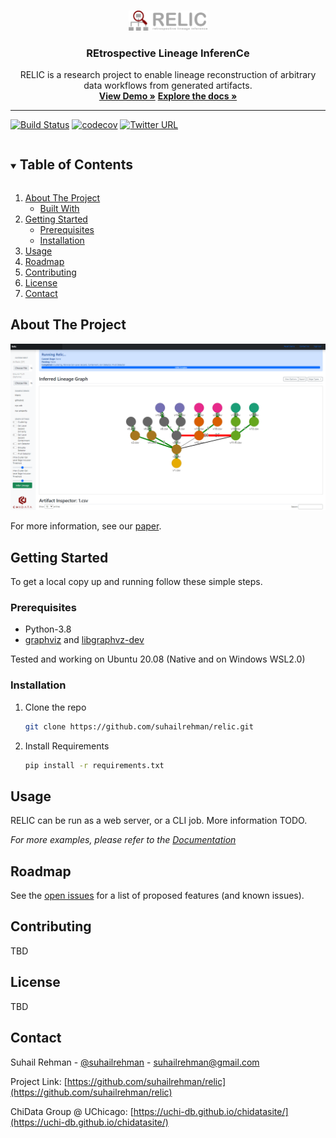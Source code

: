 <!-- PROJECT SHIELDS -->
<!--
*** I'm using markdown "reference style" links for readability.
*** Reference links are enclosed in brackets [ ] instead of parentheses ( ).
*** See the bottom of this document for the declaration of the reference variables
*** for contributors-url, forks-url, etc. This is an optional, concise syntax you may use.
*** https://www.markdownguide.org/basic-syntax/#reference-style-links

[![Contributors][contributors-shield]][contributors-url]
[![Forks][forks-shield]][forks-url]
[![Stargazers][stars-shield]][stars-url]
[![Issues][issues-shield]][issues-url]
[![MIT License][license-shield]][license-url]
[![LinkedIn][linkedin-shield]][linkedin-url]
-->


<!-- PROJECT LOGO -->
<br />
<p align="center">
  <a href="https://github.com/suhailrehman/relic">
    <img src="docs/relic-logo.png" alt="Logo", width="25%" />
  </a>
</p>

  <h3 align="center"> REtrospective Lineage InferenCe </h3>

  <p align="center">
     RELIC is a research project to enable lineage reconstruction of arbitrary data workflows from generated artifacts. </br>
    <a href="https://suhailrehman.com/demo-mockup"><strong>View Demo »</strong></a>
    <a href="https://github.com/suhailrehman/relic/wiki"><strong>Explore the docs »</strong></a>
  </p>

-----------------

[![Build Status](https://travis-ci.com/suhailrehman/relic.svg?token=t8U2hzgp1btUxBBFMtEf&branch=master)](https://travis-ci.com/suhailrehman/relic)
[![codecov](https://codecov.io/gh/suhailrehman/relic/branch/master/graph/badge.svg?token=VIAVSG7LBM)](https://codecov.io/gh/suhailrehman/relic)
[![Twitter URL](https://img.shields.io/twitter/url/https/twitter.com/fold_left.svg?style=social&label=Follow%20%40suhailrehman)](https://twitter.com/suhailrehman)




<!-- TABLE OF CONTENTS -->
<details open="open">
  <summary><h2 style="display: inline-block">Table of Contents</h2></summary>
  <ol>
    <li>
      <a href="#about-the-project">About The Project</a>
      <ul>
        <li><a href="#built-with">Built With</a></li>
      </ul>
    </li>
    <li>
      <a href="#getting-started">Getting Started</a>
      <ul>
        <li><a href="#prerequisites">Prerequisites</a></li>
        <li><a href="#installation">Installation</a></li>
      </ul>
    </li>
    <li><a href="#usage">Usage</a></li>
    <li><a href="#roadmap">Roadmap</a></li>
    <li><a href="#contributing">Contributing</a></li>
    <li><a href="#license">License</a></li>
    <li><a href="#contact">Contact</a></li>

  </ol>
</details>



<!-- ABOUT THE PROJECT -->

## About The Project

[![Product Name Screen Shot][product-screenshot]](https://suhailrehman.com/demo-mockup)

For more information, see our [paper](suhailrehman.com/#publications).



<!-- GETTING STARTED -->

## Getting Started

To get a local copy up and running follow these simple steps.

### Prerequisites

* Python-3.8
* [graphviz](https://graphviz.org/download/) and [libgraphvz-dev](https://packages.ubuntu.com/focal/libgraphviz-dev)

Tested and working on Ubuntu 20.08 (Native and on Windows WSL2.0)

### Installation

1. Clone the repo
   ```sh
   git clone https://github.com/suhailrehman/relic.git
   ```
2. Install Requirements
   ```sh
   pip install -r requirements.txt
   ```

<!-- USAGE EXAMPLES -->

## Usage

RELIC can be run as a web server, or a CLI job. More information TODO.

_For more examples, please refer to the [Documentation](https://github.com/suhailrehman/relic/wiki)_



<!-- ROADMAP -->

## Roadmap

See the [open issues](https://github.com/suhailrehman/relic/issues) for a list of proposed features (and known issues).



<!-- CONTRIBUTING -->

## Contributing

TBD



<!-- LICENSE -->

## License

TBD

<!-- Distributed under the MIT License. See `LICENSE` for more information. -->



<!-- CONTACT -->

## Contact

Suhail Rehman - [@suhailrehman](https://twitter.com/suhailrehman) - suhailrehman@gmail.com

Project Link: [https://github.com/suhailrehman/relic](https://github.com/suhailrehman/relic)

ChiData Group @ UChicago: [https://uchi-db.github.io/chidatasite/](https://uchi-db.github.io/chidatasite/)




<!-- MARKDOWN LINKS & IMAGES -->
<!-- https://www.markdownguide.org/basic-syntax/#reference-style-links -->


[product-screenshot]: docs/screenshot.png